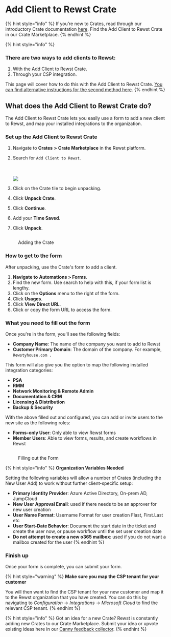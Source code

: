# Add Client to Rewst Crate

{% hint style="info" %}
If you’re new to Crates, read through our introductory Crate documentation [here](https://docs.rewst.help/prebuilt-automations/crates). Find the Add Client to Rewst Crate in our Crate Marketplace.
{% endhint %}

{% hint style="info" %}
### There are two ways to add clients to Rewst:

1. With the Add Client to Rewst Crate.
2. Through your CSP integration.

This page will cover how to do this with the Add Client to Rewst Crate. [You can find alternative instructions for the second method here](../../configuration/integrations/integration-guides/microsoft-cloud-integration-bundle/microsoft-csp/adding-a-new-client-to-rewst.md).
{% endhint %}

## What does the Add Client to Rewst Crate do?

The Add Client to Rewst Crate lets you easily use a form to add a new client to Rewst, and map your installed integrations to the organization.

### Set up the Add Client to Rewst Crate

1. Navigate to **Crates** **>** **Crate Marketplace** in the Rewst platform.
2.  Search for `Add Client to Rewst`.

    \
    \
    ![](<../../../.gitbook/assets/Screenshot 2025-03-07 at 9.50.14 AM.png>)
3. Click on the Crate tile to begin unpacking.
4. Click **Unpack Crate**.
5. Click **Continue**.
6. Add your **Time Saved**.
7. Click **Unpack**.

<figure><img src="../../../.gitbook/assets/unpack-client-add-crate.gif" alt=""><figcaption><p>Adding the Crate</p></figcaption></figure>

### How to get to the form

After unpacking, use the Crate's form to add a client.

1. **Navigate to** **Automations > Forms**.
2. Find the new form. Use search to help with this, if your form list is lengthy.
3. Click on the **Options** menu to the right of the form.
4. Click **Usages**.
5. Click **View Direct URL**.
6. Click or copy the form URL to access the form.

### What you need to fill out the form

Once you're in the form, you'll see the following fields:

* **Company Name**: The name of the company you want to add to Rewst
* **Customer Primary Domain**: The domain of the company. For example, `Rewstyhouse.com .`

This form will also give you the option to map the following installed integration categories:

* **PSA**
* **RMM**
* **Network Monitoring & Remote Admin**
* **Documentation & CRM**
* **Licensing & Distribution**
* **Backup & Security**

With the above filled out and configured, you can add or invite users to the new site as the following roles:

* **Forms-only User**: Only able to view Rewst forms
* **Member Users**: Able to view forms, results, and create workflows in Rewst

<figure><img src="../../../.gitbook/assets/filling-out-the-form.gif" alt=""><figcaption><p>Filling out the Form</p></figcaption></figure>

{% hint style="info" %}
**Organization Variables Needed**

Setting the following variables will allow a number of Crates (including the New User Add) to work without further client-specific setup:

* **Primary Identity Provider**: Azure Active Directory, On-prem AD, JumpCloud
* **New User Approval Email**: used if there needs to be an approver for new user creation
* **User Name Format**: Username Format for user creation Flast, First.Last etc
* **User Start-Date Behavior**: Document the start date in the ticket and create the user now, or pause workflow until the set user creation date
* **Do not attempt to create a new o365 mailbox**: used if you do not want a mailbox created for the user
{% endhint %}

### Finish up

Once your form is complete, you can submit your form.

{% hint style="warning" %}
**Make sure you map the CSP tenant for your customer**

You will then want to find the CSP tenant for your new customer and map it to the Rewst organization that you have created. You can do this by navigating to _Configuration_ → _Integrations_ → _Microsoft Cloud_ to find the relevant CSP tenant.
{% endhint %}

{% hint style="info" %}
Got an idea for a new Crate? Rewst is constantly adding new Crates to our Crate Marketplace. Submit your idea or upvote existing ideas here in our [Canny feedback collector](https://rewst.canny.io/crates).
{% endhint %}
